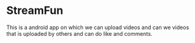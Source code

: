 # StreamFun
This is a android app on which we can upload videos and can we videos that is uploaded by others and can  do like and comments. 
